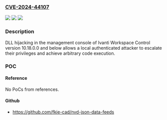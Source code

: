 ### [CVE-2024-44107](https://cve.mitre.org/cgi-bin/cvename.cgi?name=CVE-2024-44107)
![](https://img.shields.io/static/v1?label=Product&message=Workspace%20Control&color=blue)
![](https://img.shields.io/static/v1?label=Version&message=n%2Fa&color=blue)
![](https://img.shields.io/static/v1?label=Vulnerability&message=CWE-427%20Uncontrolled%20Search%20Path%20Element&color=brighgreen)

### Description

DLL hijacking in the management console of Ivanti Workspace Control version 10.18.0.0 and below allows a local authenticated attacker to escalate their privileges and achieve arbitrary code execution.

### POC

#### Reference
No PoCs from references.

#### Github
- https://github.com/fkie-cad/nvd-json-data-feeds

